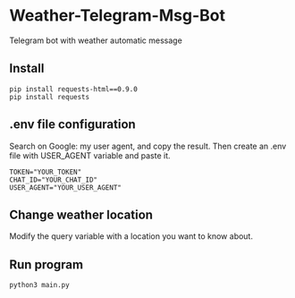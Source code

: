 # Weather-Telegram-Msg-Bot
Telegram bot with weather automatic message

## Install

```
pip install requests-html==0.9.0
pip install requests
```

## .env file configuration

Search on Google: my user agent, and copy the result. Then create an .env file with USER_AGENT variable and paste it.

```
TOKEN="YOUR_TOKEN"
CHAT_ID="YOUR_CHAT_ID"
USER_AGENT="YOUR_USER_AGENT"
```

## Change weather location

Modify the query variable with a location you want to know about.


## Run program

```
python3 main.py
```
